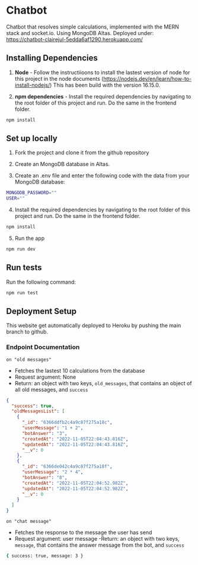 # Chatbot

Chatbot that resolves simple calculations, implemented with the MERN stack and socket.io. Using MongoDB Altas.
Deployed under: https://chatbot-clairejul-5edda6af1290.herokuapp.com/

## Installing Dependencies

1. **Node** - Follow the instructiioons to install the lastest version of node for this project in the node documents (https://nodejs.dev/en/learn/how-to-install-nodejs/)
   This has been build with the version 16.15.0.

2. **npm dependencies** - Install the required dependencies by navigating to the root folder of this project and run. Do the same in the frontend folder.

```bash
npm install
```

## Set up locally

1. Fork the project and clone it from the github repository

2. Create an MongoDB database in Altas.

3. Create an .env file and enter the following code with the data from your MongoDB database:

```bash
MONGODB_PASSWORD=""
USER=""
```

4. Install the required dependencies by navigating to the root folder of this project and run. Do the same in the frontend folder.

```bash
npm install
```

5. Run the app

```bash
npm run dev
```

## Run tests

Run the following command:

```bash
npm run test
```

## Deployment Setup

This website get automatically deployed to Heroku by pushing the main branch to github.

### Endpoint Documentation

`on "old messages"`

- Fetches the lastest 10 calculations from the database
- Request argument: None
- Return: an object with two keys, `old_messages`, that contains an object of all old messages, and `success`

```json
{
  "success": true,
  "oldMessagesList": [
    {
      "_id": "6366ddfb2c4a9c87f275a18c",
      "userMessage": "1 + 2",
      "botAnswer": "3",
      "createdAt": "2022-11-05T22:04:43.816Z",
      "updatedAt": "2022-11-05T22:04:43.816Z",
      "__v": 0
    },
    {
      "_id": "6366de042c4a9c87f275a18f",
      "userMessage": "2 * 4",
      "botAnswer": "8",
      "createdAt": "2022-11-05T22:04:52.982Z",
      "updatedAt": "2022-11-05T22:04:52.982Z",
      "__v": 0
    }
  ]
}
```

`on "chat message"`

- Fetches the response to the message the user has send
- Request argument: user message
  -Return: an object with two keys, `message`, that contains the answer message from the bot, and `success`

```bash
{ success: true, message: 3 }
```
